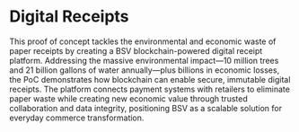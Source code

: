 # Digital Receipts

This proof of concept tackles the environmental and economic waste of paper receipts by creating a BSV blockchain-powered digital receipt platform. Addressing the massive environmental impact—10 million trees and 21 billion gallons of water annually—plus billions in economic losses, the PoC demonstrates how blockchain can enable secure, immutable digital receipts. The platform connects payment systems with retailers to eliminate paper waste while creating new economic value through trusted collaboration and data integrity, positioning BSV as a scalable solution for everyday commerce transformation.

